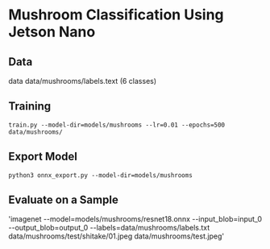 # Mushroom Classification Using Jetson Nano



## Data
data data/mushrooms/labels.text (6 classes)
## Training 
`train.py --model-dir=models/mushrooms --lr=0.01 --epochs=500 data/mushrooms/`

## Export Model
`python3 onnx_export.py --model-dir=models/mushrooms`

## Evaluate on a Sample
'imagenet --model=models/mushrooms/resnet18.onnx --input_blob=input_0 --output_blob=output_0 --labels=data/mushrooms/labels.txt data/mushrooms/test/shitake/01.jpeg data/mushrooms/test.jpeg'
